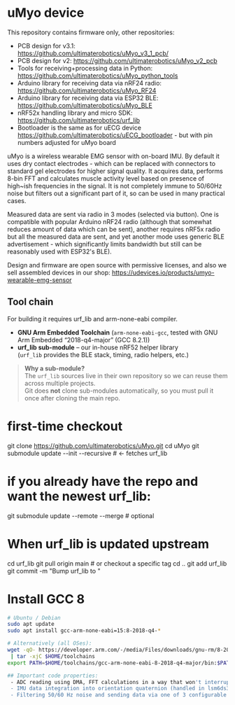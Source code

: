 # uMyo device

This repository contains firmware only, other repositories:
* PCB design for v3.1: https://github.com/ultimaterobotics/uMyo_v3_1_pcb/
* PCB design for v2: https://github.com/ultimaterobotics/uMyo_v2_pcb
* Tools for receiving+processing data in Python: https://github.com/ultimaterobotics/uMyo_python_tools
* Arduino library for receiving data via nRF24 radio: https://github.com/ultimaterobotics/uMyo_RF24
* Arduino library for receiving data via ESP32 BLE: https://github.com/ultimaterobotics/uMyo_BLE
* nRF52x handling library and micro SDK: https://github.com/ultimaterobotics/urf_lib
* Bootloader is the same as for uECG device https://github.com/ultimaterobotics/uECG_bootloader - but with pin numbers adjusted for uMyo board

uMyo is a wireless wearable EMG sensor with on-board IMU. By default it uses dry contact electrodes - which can be replaced with connectors to standard gel electrodes for higher signal quality. It acquires data, performs 8-bin FFT and calculates muscle activity level based on presence of high~ish frequencies in the signal. It is not completely immune to 50/60Hz noise but filters out a significant part of it, so can be used in many practical cases.

Measured data are sent via radio in 3 modes (selected via button). One is compatible with popular Arduino nRF24 radio (although that somewhat reduces amount of data which can be sent), another requires nRF5x radio but all the measured data are sent, and yet another mode uses generic BLE advertisement - which significantly limits bandwidth but still can be reasonably used with ESP32's BLE).

Design and firmware are open source with permissive licenses, and also we sell assembled devices in our shop: https://udevices.io/products/umyo-wearable-emg-sensor

## Tool chain

For building it requires urf_lib and arm-none-eabi compiler.

* **GNU Arm Embedded Toolchain** (`arm-none-eabi-gcc`, tested with GNU Arm Embedded “2018-q4-major” (GCC 8.2.1))
* **urf_lib sub-module** – our in-house nRF52 helper library  
  (`urf_lib` provides the BLE stack, timing, radio helpers, etc.)

> **Why a sub-module?**  
> The `urf_lib` sources live in their own repository so we can reuse them
> across multiple projects.  
> Git does **not** clone sub-modules automatically, so you must pull it once
> after cloning the main repo.

# first-time checkout
git clone https://github.com/ultimaterobotics/uMyo.git
cd uMyo
git submodule update --init --recursive    # ← fetches urf_lib

# if you already have the repo and want the newest urf_lib:
git submodule update --remote --merge      # optional

# When urf_lib is updated upstream
cd urf_lib
git pull origin main     # or checkout a specific tag
cd ..
git add urf_lib
git commit -m "Bump urf_lib to <commit-hash>"

# Install GCC 8

```bash
# Ubuntu / Debian
sudo apt update
sudo apt install gcc-arm-none-eabi=15:8-2018-q4-*

# Alternatively (all OSes):
wget -qO- https://developer.arm.com/-/media/Files/downloads/gnu-rm/8-2018-q4-major/gcc-arm-none-eabi-8-2018-q4-major-linux.tar.bz2 \
 | tar -xjC $HOME/toolchains
export PATH=$HOME/toolchains/gcc-arm-none-eabi-8-2018-q4-major/bin:$PATH

## Important code properties:
 - ADC reading using DMA, FFT calculations in a way that won't interrupt data acquisition process (handled in adc_read.c)
 - IMU data integration into orientation quaternion (handled in lsm6ds3.c)
 - Filtering 50/60 Hz noise and sending data via one of 3 configurable radio interfaces (main.c, functions push_adc_data(), prepare_and_send_BLE(), prepare_data_packet32() for nRF24 mode, prepare_data_packet() for base station mode)
